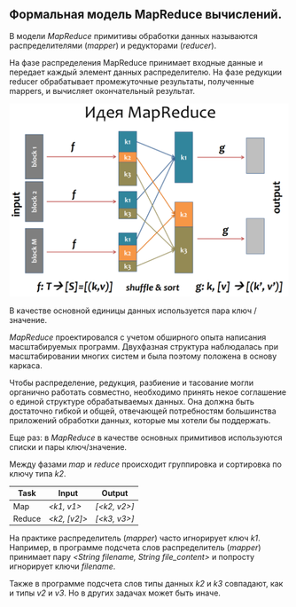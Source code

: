 ## Формальная модель MapReduce вычислений.

В модели _MapReduce_ примитивы обработки данных называются распределителями (_mapper_) и редукторами (_reducer_).

На фазе распределения MapReduce принимает входные данные и передает каждый элемент данных распределителю. На фазе редукции reducer обрабатывает промежуточные результаты, полученные mappers, и вычисляет окончательный результат.

![MapReduce в одной картинке](images/mapreduce-idea.png "MapReduce в одной картинке")

В качестве основной единицы данных используется пара ключ / значение.

_MapReduce_ проектировался с учетом обширного опыта написания масштабируемых программ. Двухфазная структура наблюдалась при масштабировании многих систем и была поэтому положена в основу каркаса.

Чтобы распределение, редукция, разбиение и тасование могли органично работать совместно, необходимо принять некое соглашение о единой структуре обрабатываемых данных. Она должна быть достаточно гибкой и общей, отвечающей потребностям большинства приложений обработки данных, которые мы хотели бы поддержать.

Еще раз: в _MapReduce_ в качестве основных примитивов используются списки и пары ключ/значение.

Между фазами _map_ и _reduce_ происходит группировка и сортировка по ключу типа _k2_.

Task   | Input        | Output
------ | ------------ | ------------
Map    | _<k1, v1>_   | _[<k2, v2>]_
Reduce | _<k2, [v2]>_ | _[<k3, v3>]_

На практике распределитель (_mapper_) часто игнорирует ключ _k1_. Например, в программе подсчета слов распределитель (_mapper_) принимает пару _<String filename, String file_content>_ и попросту игнорирует ключи _filename_.

Также в программе подсчета слов типы данных _k2_ и _k3_ совпадают, как и типы _v2_ и _v3_. Но в других задачах может быть иначе.
